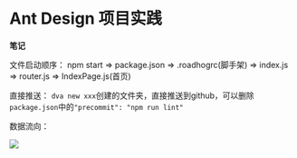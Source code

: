 # Ant Design 项目实践

<strong>笔记</strong>

文件启动顺序：
npm start => package.json => .roadhogrc(脚手架) => index.js => router.js => IndexPage.js(首页)

直接推送：
`dva new xxx`创建的文件夹，直接推送到github，可以删除`package.json`中的`"precommit": "npm run lint"`

数据流向：

<img src="https://camo.githubusercontent.com/c826ff066ed438e2689154e81ff5961ab0b9befe/68747470733a2f2f7a6f732e616c697061796f626a656374732e636f6d2f726d73706f7274616c2f505072657245414b62496f445a59722e706e67" />
